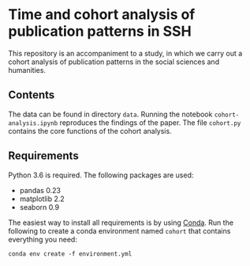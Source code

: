 # Time and cohort analysis of publication patterns in SSH

This repository is an accompaniment to a study, in which we carry out a cohort analysis of publication patterns in the social sciences and humanities.

## Contents

The data can be found in directory `data`. Running the notebook `cohort-analysis.ipynb` reproduces the findings of the paper. The file `cohort.py` contains the core functions of the cohort analysis.

## Requirements

Python 3.6 is required. The following packages are used:
* pandas 0.23
* matplotlib 2.2
* seaborn 0.9

The easiest way to install all requirements is by using [Conda](https://conda.io/docs/). Run the following to create a conda environment named `cohort` that contains everything you need:

```
conda env create -f environment.yml
```
